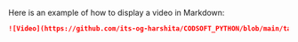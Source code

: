 Here is an example of how to display a video in Markdown:

```markdown
![Video](https://github.com/its-og-harshita/CODSOFT_PYTHON/blob/main/task1.mkv)
```

